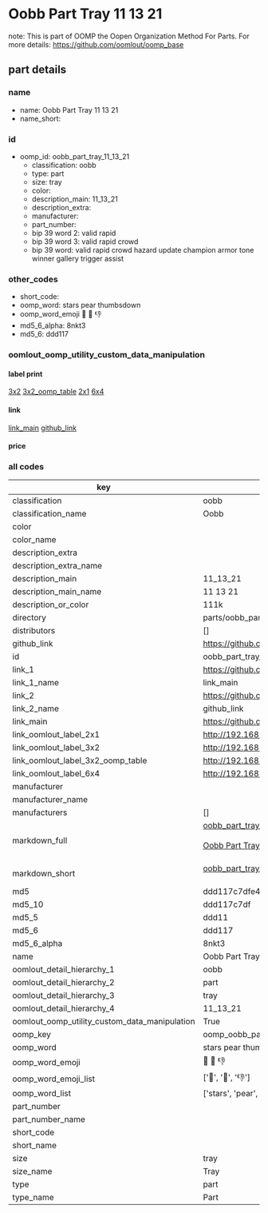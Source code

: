 # Oobb Part Tray 11 13 21  

note: This is part of OOMP the Oopen Organization Method For Parts. For more details: https://github.com/oomlout/oomp_base

##  part details





### name
* name: Oobb Part Tray 11 13 21
* name_short: 
### id
* oomp_id: oobb_part_tray_11_13_21
  * classification: oobb
  * type: part
  * size: tray
  * color: 
  * description_main: 11_13_21
  * description_extra: 
  * manufacturer: 
  * part_number: 
  * bip 39 word 2: valid rapid
  * bip 39 word 3: valid rapid crowd
  * bip 39 word: valid rapid crowd hazard update champion armor tone winner gallery trigger assist

### other_codes
* short_code: 
* oomp_word: stars pear thumbsdown
* oomp_word_emoji :stars: :pear: :thumbsdown:
* md5_6_alpha: 8nkt3
* md5_6: ddd117






### oomlout_oomp_utility_custom_data_manipulation
#### label print
[3x2](http://192.168.1.245:1112/?label=oomp%208nkt3)
[3x2_oomp_table](http://192.168.1.107:1112/?label=oomp%208nkt3)
[2x1](http://192.168.1.242:1112/?label=oomp%208nkt3)
[6x4](http://192.168.1.55:1112/?label=oomp%208nkt3)    

#### link

[link_main](https://github.com/oomlout/oomlout_oomp_current_version_messy/tree/main/parts/oobb_part_tray_11_13_21) [github_link](https://github.com/oomlout/oomlout_oomp_part_src/tree/main/parts/oobb_part_tray_11_13_21)                             

#### price







### all codes 
| key | value |  
| --- | --- |  
| classification | oobb |  
| classification_name | Oobb |  
| color |  |  
| color_name |  |  
| description_extra |  |  
| description_extra_name |  |  
| description_main | 11_13_21 |  
| description_main_name | 11 13 21 |  
| description_or_color | 111k |  
| directory | parts/oobb_part_tray_11_13_21 |  
| distributors | [] |  
| github_link | https://github.com/oomlout/oomlout_oomp_part_src/tree/main/parts/oobb_part_tray_11_13_21 |  
| id | oobb_part_tray_11_13_21 |  
| link_1 | https://github.com/oomlout/oomlout_oomp_current_version_messy/tree/main/parts/oobb_part_tray_11_13_21 |  
| link_1_name | link_main |  
| link_2 | https://github.com/oomlout/oomlout_oomp_part_src/tree/main/parts/oobb_part_tray_11_13_21 |  
| link_2_name | github_link |  
| link_main | https://github.com/oomlout/oomlout_oomp_current_version_messy/tree/main/parts/oobb_part_tray_11_13_21 |  
| link_oomlout_label_2x1 | http://192.168.1.242:1112/?label=oomp%208nkt3 |  
| link_oomlout_label_3x2 | http://192.168.1.245:1112/?label=oomp%208nkt3 |  
| link_oomlout_label_3x2_oomp_table | http://192.168.1.107:1112/?label=oomp%208nkt3 |  
| link_oomlout_label_6x4 | http://192.168.1.55:1112/?label=oomp%208nkt3 |  
| manufacturer |  |  
| manufacturer_name |  |  
| manufacturers | [] |  
| markdown_full | [oobb_part_tray_11_13_21](https://github.com/oomlout/oomlout_oomp_current_version_messy/tree/main/parts/oobb_part_tray_11_13_21)<br>[](https://github.com/oomlout/oomlout_oomp_current_version_messy/tree/main/parts/oobb_part_tray_11_13_21)<br>[Oobb Part Tray 11 13 21](https://github.com/oomlout/oomlout_oomp_current_version_messy/tree/main/parts/oobb_part_tray_11_13_21)<br><br> |  
| markdown_short | [oobb_part_tray_11_13_21](https://github.com/oomlout/oomlout_oomp_current_version_messy/tree/main/parts/oobb_part_tray_11_13_21)<br><br> |  
| md5 | ddd117c7dfe4417c9877469e68ac7f86 |  
| md5_10 | ddd117c7df |  
| md5_5 | ddd11 |  
| md5_6 | ddd117 |  
| md5_6_alpha | 8nkt3 |  
| name | Oobb Part Tray 11 13 21 |  
| oomlout_detail_hierarchy_1 | oobb |  
| oomlout_detail_hierarchy_2 | part |  
| oomlout_detail_hierarchy_3 | tray |  
| oomlout_detail_hierarchy_4 | 11_13_21 |  
| oomlout_oomp_utility_custom_data_manipulation | True |  
| oomp_key | oomp_oobb_part_tray_11_13_21 |  
| oomp_word | stars pear thumbsdown |  
| oomp_word_emoji | :stars: :pear: :thumbsdown: |  
| oomp_word_emoji_list | [':stars:', ':pear:', ':thumbsdown:'] |  
| oomp_word_list | ['stars', 'pear', 'thumbsdown'] |  
| part_number |  |  
| part_number_name |  |  
| short_code |  |  
| short_name |  |  
| size | tray |  
| size_name | Tray |  
| type | part |  
| type_name | Part |  
